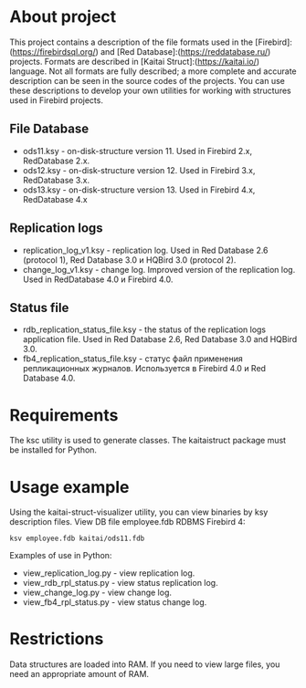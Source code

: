 # About project
This project contains a description of the file formats used in the [Firebird]:(https://firebirdsql.org/) and [Red Database]:(https://reddatabase.ru/) projects. Formats are described in [Kaitai Struct]:(https://kaitai.io/) language. Not all formats are fully described; a more complete and accurate description can be seen in the source codes of the projects.
You can use these descriptions to develop your own utilities for working with structures used in Firebird projects.

## File Database
* ods11.ksy - on-disk-structure version 11. Used in Firebird 2.x, RedDatabase 2.x.
* ods12.ksy - on-disk-structure version 12. Used in Firebird 3.x, RedDatabase 3.x.
* ods13.ksy - on-disk-structure version 13. Used in Firebird 4.x, RedDatabase 4.x

## Replication logs
* replication_log_v1.ksy - replication log. Used in Red Database 2.6 (protocol 1), Red Database 3.0 и HQBird 3.0 (protocol 2).
* change_log_v1.ksy - change log. Improved version of the replication log. Used in RedDatabase 4.0 и Firebird 4.0.

## Status file
* rdb_replication_status_file.ksy - the status of the replication logs application file. Used in Red Database 2.6, Red Database 3.0 and HQBird 3.0.
* fb4_replication_status_file.ksy - статус файл применения репликационных журналов. Используется в Firebird 4.0 и Red Database 4.0.

# Requirements
The ksc utility is used to generate classes. 
The kaitaistruct package must be installed for Python.

# Usage example
Using the kaitai-struct-visualizer utility, you can view binaries by ksy description files.
View DB file employee.fdb RDBMS Firebird 4:

    ksv employee.fdb kaitai/ods11.fdb

Examples of use in Python: 

* view_replication_log.py - view replication log.
* view_rdb_rpl_status.py - view status replication log.
* view_change_log.py - view change log.
* view_fb4_rpl_status.py - view status change log.

# Restrictions
Data structures are loaded into RAM. If you need to view large files, you need an appropriate amount of RAM.
